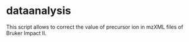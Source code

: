 # dataanalysis
This script allows to correct the value of precursor ion in mzXML files of Bruker Impact II. 
